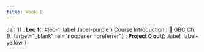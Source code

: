 ```yaml
---
title: Week 1
---
```


Jan 11
: **Lec 1**{: #lec-1 .label .label-purple } Course Introduction
  : [📖 GBC Ch. 1](https://www.deeplearningbook.org/contents/intro.html){: target="_blank" rel="noopener noreferrer"}
: **Project 0 out**{: .label .label-yellow }




